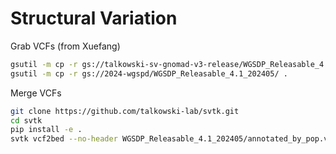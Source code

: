 # Structural Variation

Grab VCFs (from Xuefang)
```bash
gsutil -m cp -r gs://talkowski-sv-gnomad-v3-release/WGSDP_Releasable_4.1_202405/annotated_by_pop.vcfs/ gs://2024-wgspd/WGSDP_Releasable_4.1_202405/
gsutil -m cp -r gs://2024-wgspd/WGSDP_Releasable_4.1_202405/ .
```


Merge VCFs
```bash
git clone https://github.com/talkowski-lab/svtk.git
cd svtk
pip install -e .
svtk vcf2bed --no-header WGSDP_Releasable_4.1_202405/annotated_by_pop.vcfs/gnomAD_SV_v3.release_4_1.WGSDP.sampleID_pcr_status.chr18.annotated.GD_Evi_fixed.sites.gz test.bed
```